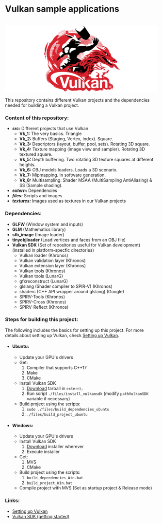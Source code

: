 # Vulkan sample applications

<br>![Khronos Vulkan logo](https://raw.githubusercontent.com/AnselmoGPP/Vulkan_samples/master/files/Khronos-Vulkan-Logo_2.png)

This repository contains different Vulkan projects and the dependencies needed for building a Vulkan project.

<h3>Content of this repository:</h3>

- _**src:**_ Different projects that use Vulkan
  - **Vk_1:** The very basics. Triangle 
  - **Vk_2:** Buffers (Staging, Vertex, Index). Square. 
  - **Vk_3:** Descriptors (layout, buffer, pool, sets). Rotating 3D square. 
  - **Vk_4:** Texture mapping (image view and sampler). Rotating 3D textured square.
  - **Vk_5:** Depth buffering. Two rotating 3D texture squares at different heights.
  - **Vk_6:** OBJ models loaders. Loads a 3D scenario.
  - **Vk_7:** Mipmapping. In software generation.
  - **Vk_8:** Multisampling: Shader MSAA (MultiSampling AntiAliasing) & SS (Sample shading).
- _**extern:**_ Dependencies
- _**files:**_ Scripts and images
- _**textures:**_ Images used as textures in our Vulkan projects

<h3>Dependencies:</h3>

- **GLFW** (Window system and inputs)
- **GLM** (Mathematics library)
- **stb_image** (Image loader)
- **tinyobjloader** (Load vertices and faces from an OBJ file)
- **Vulkan SDK** (Set of repositories useful for Vulkan development) (installed in platform-specfic directories)
  - Vulkan loader (Khronos)
  - Vulkan validation layer (Khronos)
  - Vulkan extension layer (Khronos)
  - Vulkan tools (Khronos)
  - Vulkan tools (LunarG)
  - gfxreconstruct (LunarG)
  - glslang (Shader compiler to SPIR-V) (Khronos)
  - shaderc (C++ API wrapper around glslang) (Google)
  - SPIRV-Tools (Khronos)
  - SPIRV-Cross (Khronos)
  - SPIRV-Reflect (Khronos)

<h3>Steps for building this project:</h3>

The following includes the basics for setting up this project. For more details about setting up Vulkan, check [Setting up Vulkan](https://sciencesoftcode.wordpress.com/2021/03/09/setting-up-vulkan/).

- <h4>Ubuntu:</h4>

  - Update your GPU's drivers
  - Get:
    1. Compiler that supports C++17
    2. Make
    3. CMake
  - Install Vulkan SDK
    1. [Download](https://vulkan.lunarg.com/sdk/home) tarball in `extern\`.
    2. Run script `./files/install_vulkansdk` (modify `pathVulkanSDK` variable if necessary)
  - Build project using the scripts:
    1. `sudo ./files/build_dependencies_ubuntu`
    2. `./files/build_project_ubuntu`

- <h4>Windows:</h4>

  - Update your GPU's drivers
  - Install Vulkan SDK
    1. [Download](https://vulkan.lunarg.com/sdk/home) installer wherever 
    2. Execute installer
  - Get:
    1. MVS
    2. CMake
  - Build project using the scripts:
    1. `build_dependencies_Win.bat`
    2. `build_project_Win.bat`
  - Compile project with MVS (Set as startup project & Release mode)

<h3>Links:</h3>

- [Setting up Vulkan](https://sciencesoftcode.wordpress.com/2021/03/09/setting-up-vulkan/)
- [Vulkan SDK (getting started)](https://vulkan.lunarg.com/doc/sdk/1.2.170.0/linux/getting_started.html)
